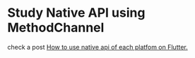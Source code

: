 # Study Native API using MethodChannel

check a post [How to use native api of each platfom on Flutter.](https://vomit.me/articles/2022/02/09/11bf68b9fdbef6ea37282630376caa29/flutter-native-code/)